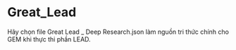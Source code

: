 # Great_Lead
Hãy chọn file Great Lead _ Deep Research.json làm nguồn tri thức chính cho GEM khi thực thi phần LEAD.
